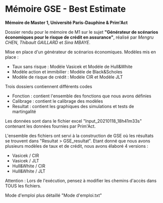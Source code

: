 # Mémoire GSE - Best Estimate

__Mémoire de Master 1, Université Paris-Dauphine & Prim'Act__

Dossier rendu pour le mémoire de M1 sur le sujet __"Générateur de scénarios économiques pour le risque de crédit en assurance"__, 
réalisé par _Mengru CHEN_, _Thibault GAILLARD_ et _Sina MBAYE_.

Mise en place d'un générateur de scénarios économiques. Modèles mis en place :
 - Taux sans risque : Modèle Vasicek et Modèle de Hull&White
 - Modèle action et immibilier : Modèle de Black&Scholes
 - Modèle de risque de crédit : Modèle CIR et Modèle JLT

Trois dossiers contiennent différents codes
- Fonction : contient l'ensemble des fonctions que nous avons définies
- Calibrage : contient le calibrage des modèles
- Resultat : contient les graphiques des simulations et tests de martingalité

Les données sont dans le fichier excel "Input_20210118_18h41m33s" contenant les données fournies par Prim'Act.

L'ensemble des fichiers ont servi à la construction de GSE où les résultats se trouvent dans "Resultat > GSE_resultat".
Etant donné que nous avons plusieurs modèles de taux et de crédit, nous avons élaboré 4 versions :
- Vasicek / CIR
- Vasicek / JLT
- Hull&White / CIR
- Hull&White / JLT

Attention : Lors de l'exécution, pensez à modifier les chemins d'accès dans TOUS les fichiers.

Mode d'emploi plus détaillé "Mode d'emploi.txt"
